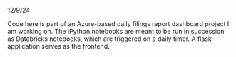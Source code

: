 12/9/24

Code here is part of an Azure-based daily filings report dashboard project I am working on. The iPython notebooks are meant to be run in succession as Databricks notebooks, which are triggered on a daily timer.
A flask application serves as the frontend.

